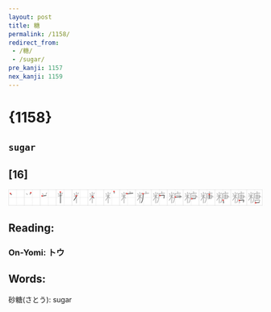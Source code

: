 ```yaml
---
layout: post
title: 糖
permalink: /1158/
redirect_from:
 - /糖/
 - /sugar/
pre_kanji: 1157
nex_kanji: 1159
---
```


# {1158}

## `sugar`

## [16]

<div class="stroke"><img src="../images/E7B396.png" /></div>

## Reading:

### On-Yomi: トウ

## Words:

砂糖(さとう): sugar
